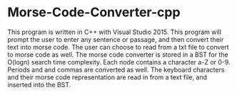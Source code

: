 # Morse-Code-Converter-cpp
This program is written in C++ with Visual Studio 2015. This program will prompt the user to enter any sentence or passage, and then convert their text into morse code. The user can choose to read from a txt file to convert to morse code as well. The morse code converter is stored in a BST for the O(logn) search time complexity. Each node contains a character a-Z or 0-9. Periods and and commas are converted as well. The keyboard characters and their morse code representation are read in from a text file, and inserted into the BST. 

